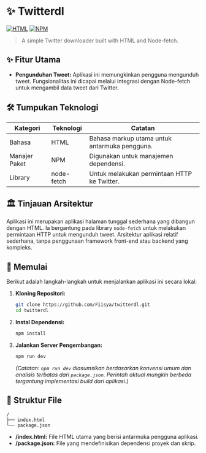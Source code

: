 # ✨ Twitterdl

[![HTML](https://img.shields.io/badge/language-HTML-blue.svg)](https://www.w3.org/html/)
[![NPM](https://img.shields.io/badge/package_manager-NPM-green.svg)](https://www.npmjs.com/)


> A simple Twitter downloader built with HTML and Node-fetch.

## ✨ Fitur Utama

* **Pengunduhan Tweet:** Aplikasi ini memungkinkan pengguna mengunduh tweet.  Fungsionalitas ini dicapai melalui integrasi dengan Node-fetch untuk mengambil data tweet dari Twitter.


## 🛠️ Tumpukan Teknologi

| Kategori         | Teknologi      | Catatan                                     |
|-----------------|-----------------|---------------------------------------------|
| Bahasa           | HTML            | Bahasa markup utama untuk antarmuka pengguna. |
| Manajer Paket    | NPM             | Digunakan untuk manajemen dependensi.           |
| Library          | node-fetch      | Untuk melakukan permintaan HTTP ke Twitter.  |


## 🏛️ Tinjauan Arsitektur

Aplikasi ini merupakan aplikasi halaman tunggal sederhana yang dibangun dengan HTML.  Ia bergantung pada library `node-fetch` untuk melakukan permintaan HTTP untuk mengunduh tweet.  Arsitektur aplikasi relatif sederhana, tanpa penggunaan framework front-end atau backend yang kompleks.

## 🚀 Memulai

Berikut adalah langkah-langkah untuk menjalankan aplikasi ini secara lokal:

1. **Kloning Repositori:**
   ```bash
   git clone https://github.com/Fiisya/twitterdl.git
   cd twitterdl
   ```

2. **Instal Dependensi:**
   ```bash
   npm install
   ```

3. **Jalankan Server Pengembangan:**
   ```bash
   npm run dev
   ```

   *(Catatan:  `npm run dev` diasumsikan berdasarkan konvensi umum dan analisis terbatas dari `package.json`.  Perintah aktual mungkin berbeda tergantung implementasi build dari aplikasi.)*


## 📂 Struktur File

```
/
├── index.html
└── package.json
```

* **/index.html:** File HTML utama yang berisi antarmuka pengguna aplikasi.
* **/package.json:** File yang mendefinisikan dependensi proyek dan skrip.

